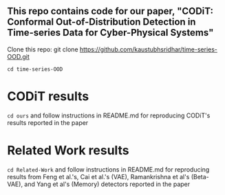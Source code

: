 ## This repo contains code for our paper, "CODiT: Conformal Out-of-Distribution Detection in Time-series Data for Cyber-Physical Systems"
  Clone this repo: git clone https://github.com/kaustubhsridhar/time-series-OOD.git
  ```
  cd time-series-OOD
  ```
# CODiT results
  ```cd ours``` and follow instructions in README.md for reproducing CODiT's results reported in the paper

# Related Work results
  ```cd Related-Work``` and follow instructions in README.md for reproducing results from Feng et al.'s, Cai et al.'s (VAE), Ramankrishna et al's (Beta-VAE), and Yang et al's (Memory) detectors reported in the paper
